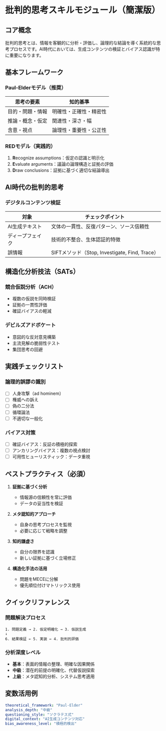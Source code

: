 # 批判的思考スキルモジュール（簡潔版）

## コア概念
批判的思考とは、情報を客観的に分析・評価し、論理的な結論を導く系統的な思考プロセスです。AI時代においては、生成コンテンツの検証とバイアス認識が特に重要になります。

## 基本フレームワーク

### Paul-Elderモデル（推奨）
| 思考の要素 | 知的基準 |
|------------|----------|
| 目的・問題・情報 | 明確性・正確性・精密性 |
| 推論・概念・仮定 | 関連性・深さ・幅 |
| 含意・視点 | 論理性・重要性・公正性 |

### REDモデル（実践的）
1. **R**ecognize assumptions：仮定の認識と明示化
2. **E**valuate arguments：議論の論理構造と証拠の評価
3. **D**raw conclusions：証拠に基づく適切な結論導出

## AI時代の批判的思考

### デジタルコンテンツ検証
| 対象 | チェックポイント |
|------|----------------|
| AI生成テキスト | 文体の一貫性、反復パターン、ソース信頼性 |
| ディープフェイク | 技術的不整合、生体認証的特徴 |
| 誤情報 | SIFTメソッド（Stop, Investigate, Find, Trace） |

## 構造化分析技法（SATs）

### 競合仮説分析（ACH）
- 複数の仮説を同時検証
- 証拠の一貫性評価
- 確証バイアスの軽減

### デビルズアドボケート
- 意図的な反対意見構築
- 主流見解の脆弱性テスト
- 集団思考の回避

## 実践チェックリスト

### 論理的誤謬の識別
- [ ] 人身攻撃（ad hominem）
- [ ] 権威への訴え
- [ ] 偽の二分法
- [ ] 循環論法
- [ ] 不適切な一般化

### バイアス対策
- [ ] 確証バイアス：反証の積極的探索
- [ ] アンカリングバイアス：複数の視点検討
- [ ] 可用性ヒューリスティック：データ重視

## ベストプラクティス（必須）

1. **証拠に基づく分析**
   - 情報源の信頼性を常に評価
   - データの妥当性を検証

2. **メタ認知的アプローチ**
   - 自身の思考プロセスを監視
   - 必要に応じて戦略を調整

3. **知的謙虚さ**
   - 自分の限界を認識
   - 新しい証拠に基づく立場修正

4. **構造化手法の活用**
   - 問題をMECEに分解
   - 優先順位付けマトリックス使用

## クイックリファレンス

### 問題解決プロセス
```
1. 問題定義 → 2. 仮定明確化 → 3. 仮説生成
↓
6. 結果検証 ← 5. 実装 ← 4. 批判的評価
```

### 分析深度レベル
- **基本**：表面的情報の整理、明確な因果関係
- **中級**：潜在的前提の明確化、代替仮説探索
- **上級**：メタ認知的分析、システム思考適用

## 変数活用例
```yaml
theoretical_framework: "Paul-Elder"
analysis_depth: "中級"
questioning_style: "ソクラテス式"
digital_context: "AI生成コンテンツ対応"
bias_awareness_level: "積極的検出"
```